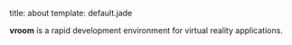 title: about
template: default.jade

**vroom** is a rapid development environment for virtual reality applications.

